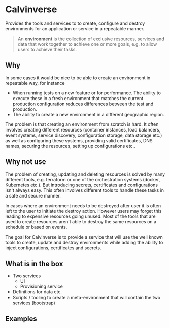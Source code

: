 # Calvinverse

Provides the tools and services to to create, configure and destroy environments for an application or
service in a repeatable manner.

  > An **environment** is the collection of exclusive resources, services and data that work together
  > to achieve one or more goals, e.g. to allow users to achieve their tasks.

## Why

In some cases it would be nice to be able to create an environment in repeatable way, for instance

* When running tests on a new feature or for performance. The ability to execute these in a fresh
  environment that matches the current production configuration reduces differences between the test
  and production.
* The ability to create a new environment in a different geographic region.

The problem is that creating an environment from scratch is hard. It often involves creating different
resources (container instances, load balancers, event systems, service discovery, configuration storage,
data storage etc.) as well as configuring these systems, providing valid certificates, DNS names,
securing the resources, setting up configurations etc..

## Why not use <insert favorite tool here>

The problem of creating, updating and deleting resources is solved by many different tools, e.g.
terraform or one of the orchestration systems (docker, Kubernetes etc.). But introducing secrets,
certificates and configurations isn't always easy. This often involves different tools to handle
these tasks in a safe and secure manner.

In cases where an environment needs to be destroyed after user it is often left to the user to initiate
the destroy action. However users may forget this leading to expensive resources going unused. Most
of the tools that are used to create resources aren't able to destroy the same resources on a
schedule or based on events.

The goal for Calvinverse is to provide a service that will use the well known tools to create,
update and destroy environments while adding the ability to inject configurations, certificates and
secrets.

## What is in the box

* Two services
  * UI
  * Provisioning service
* Definitions for data etc.
* Scripts / tooling to create a meta-environment that will contain the two services
  (bootstrap)

## Examples
